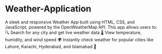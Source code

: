 # Weather-Application
A sleek and responsive Weather App built using HTML, CSS, and JavaScript, powered by the OpenWeatherMap API. This app allows users to:  🔍 Search for any city and get live weather data  🌡️ View temperature, humidity, and wind speed  🌍 Instantly check weather for popular cities like Lahore, Karachi, Hyderabad, and Islamabad  📱 
